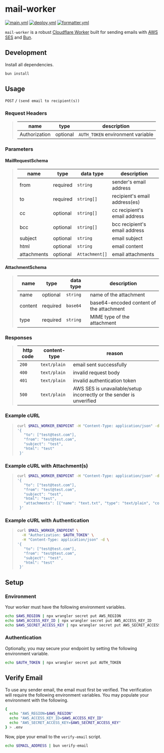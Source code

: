 # mail-worker

[![main.yml](https://github.com/winstxnhdw/mail-worker/actions/workflows/main.yml/badge.svg)](https://github.com/winstxnhdw/mail-worker/actions/workflows/main.yml)
[![deploy.yml](https://github.com/winstxnhdw/mail-worker/actions/workflows/deploy.yml/badge.svg)](https://github.com/winstxnhdw/mail-worker/actions/workflows/deploy.yml)
[![formatter.yml](https://github.com/winstxnhdw/mail-worker/actions/workflows/formatter.yml/badge.svg)](https://github.com/winstxnhdw/mail-worker/actions/workflows/formatter.yml)

`mail-worker` is a robust [Cloudflare Worker](https://workers.cloudflare.com/) built for sending emails with [AWS SES](https://aws.amazon.com/ses/) and [Bun](https://github.com/oven-sh/bun).

## Development

Install all dependencies.

```bash
bun install
```

## Usage

`POST` **`/`** `(send email to recipient(s))`

### Request Headers

> | name          |  type    | description                       |
> | ------------- | -------- | --------------------------------- |
> | Authorization | optional | `AUTH_TOKEN` environment variable |

### Parameters

#### MailRequestSchema

> | name        |  type    | data type      | description                   |
> | ----------- | -------- | ---------------| ----------------------------- |
> | from        | required | `string`       | sender's email address        |
> | to          | required | `string[]`     | recipient's email address(es) |
> | cc          | optional | `string[]`     | cc recipient's email address  |
> | bcc         | optional | `string[]`     | bcc recipient's email address |
> | subject     | optional | `string`       | email subject                 |
> | html        | optional | `string`       | email content                 |
> | attachments | optional | `Attachment[]` | email attachments             |

#### AttachmentSchema

> | name        |  type    | data type | description                              |
> | ----------- | -------- | ----------| ---------------------------------------- |
> | name        | optional | `string`  | name of the attachment                   |
> | content     | required | `base64`  | base64-encoded content of the attachment |
> | type        | required | `string`  | MIME type of the attachment              |

### Responses

> | http code | content-type | reason                                                               |
> | --------- | ------------ | -------------------------------------------------------------------- |
> | `200`     | `text/plain` | email sent successfully                                              |
> | `400`     | `text/plain` | invalid request body                                                 |
> | `401`     | `text/plain` | invalid authentication token                                         |
> | `500`     | `text/plain` | AWS SES is unavailable/setup incorrectly or the sender is unverified |

### Example cURL

> ```bash
> curl $MAIL_WORKER_ENDPOINT -H "Content-Type: application/json" -d \
> '{
>    "to": ["test@test.com"],
>    "from": "test@test.com",
>    "subject": "test",
>    "html": "test"
>  }'
> ```

### Example cURL with Attachment(s)

> ```bash
> curl $MAIL_WORKER_ENDPOINT -H "Content-Type: application/json" -d \
> '{
>    "to": ["test@test.com"],
>    "from": "test@test.com",
>    "subject": "test",
>    "html": "test",
>    "attachments": [{"name": "text.txt", "type": "text/plain", "content": "SGVsbG8gV29ybGQ="}]
>  }'
> ```

### Example cURL with Authentication

> ```bash
> curl $MAIL_WORKER_ENDPOINT \
>   -H "Authorization: $AUTH_TOKEN" \
>   -H "Content-Type: application/json" -d \
> '{
>    "to": ["test@test.com"],
>    "from": "test@test.com",
>    "subject": "test",
>    "html": "test"
>  }'
> ```

## Setup

### Environment

Your worker must have the following environment variables.

```bash
echo $AWS_REGION | npx wrangler secret put AWS_REGION
echo $AWS_ACCESS_KEY_ID | npx wrangler secret put AWS_ACCESS_KEY_ID
echo $AWS_SECRET_ACCESS_KEY | npx wrangler secret put AWS_SECRET_ACCESS_KEY
```

### Authentication

Optionally, you may secure your endpoint by setting the following environment variable.

```bash
echo $AUTH_TOKEN | npx wrangler secret put AUTH_TOKEN
```

## Verify Email

To use any sender email, the email must first be verified. The verification will require the following environment variables. You may populate your environment with the following.

```bash
{
  echo "AWS_REGION=$AWS_REGION"
  echo "AWS_ACCESS_KEY_ID=$AWS_ACCESS_KEY_ID"
  echo "AWS_SECRET_ACCESS_KEY=$AWS_SECRET_ACCESS_KEY"
} > .env
```

Now, pipe your email to the `verify-email` script.

```bash
echo $EMAIL_ADDRESS | bun verify-email
```
